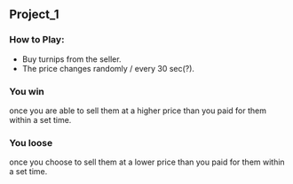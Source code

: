 
## Project_1

### How to Play:
* Buy turnips from the seller.
* The price changes randomly / every 30 sec(?).

### You win 
once you are able to sell them at a higher price than you paid for them within a set time.
### You loose
once you choose to sell them at a lower price than you paid for them within a set time.

